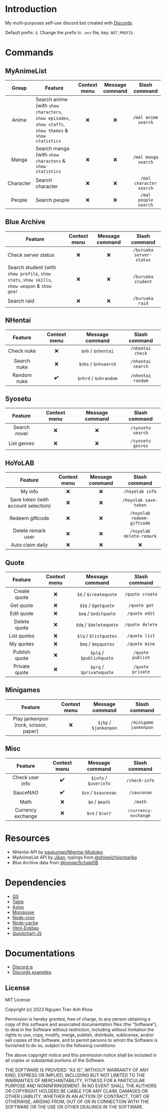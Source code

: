 # Introduction

My multi-purposes self-use discord bot created with [Discordx](https://discordx.js.org/docs/discordx/getting-started).

Default prefix: `$`. Change the prefix in `.env` file, key: `BOT_PREFIX`.
# Commands

## MyAnimeList

|   Group   | Feature                                                                                                 | Context menu | Message command |      Slash command      |
|:---------:|---------------------------------------------------------------------------------------------------------|:------------:|:---------------:|:-----------------------:|
|   Anime   | Search anime (with `show characters`, `show episodes`, `show staffs`, `show themes` & `show statistics` |      :x:     |       :x:       |   `/mal anime search`   |
|   Manga   | Search manga (with `show characters` & `show statistics`                                                |      :x:     |       :x:       | `/mal manga search`     |
| Character | Search character                                                                                        |      :x:     |       :x:       | `/mal character search` |
|   People  | Search people                                                                                           |      :x:     |       :x:       | `/mal people search`    |

## Blue Archive

| Feature                                                                                       | Context menu | Message command |       Slash command      |
|-----------------------------------------------------------------------------------------------|:------------:|:---------------:|:------------------------:|
| Check server status                                                                           |      :x:     |       :x:       | `/buruaka server-status` |
| Search student (with `show profile`, `show stats`, `show skills`, `show weapon` & `show gear` |      :x:     |       :x:       |    `/buruaka student`    |
| Search raid                                                                                   |      :x:     |       :x:       |      `/buruaka raid`     |

## NHentai

|    Feature   |     Context menu     |    Message command   |   Slash command   |
|:------------:|:--------------------:|:--------------------:|:-----------------:|
| Check nuke   |          :x:         | `$nh` / `$nhentai` |  `/nhentai check` |
| Search nuke  |          :x:         | `$nhs` / `$nhsearch` |  `/nhentai search` |
| Random nuke  |  :heavy_check_mark:  | `$nhrd` / `$nhrandom` |  `/nhentai random` |

## Syosetu

|   Feature  | Context menu |    Message command   |   Slash command   |
|:-----------:|:------------:|:--------------------:|:-----------------:|
| Search novel  |      :x:     |        :x:        |  `/syosetu search` |
| List genres  |      :x:     |        :x:        |  `/syosetu genres` |

## HoYoLAB

|     Feature    | Context menu | Message command |       Slash command       |
|:---------------:|:------------:|:---------------:|:-------------------------:|
|     My info     |      :x:     |       :x:       |      `/hoyolab info`      |
| Save token (with account selection)      |      :x:     |       :x:       |   `/hoyolab save-token`   |
| Redeem giftcode  |      :x:     |       :x:       | `/hoyolab redeem-giftcode` |
| Delete remark user |      :x:     |       :x:       | `/hoyolab delete-remark` |
| Auto claim daily |      :x:     |       :x:       |            :x:           |

## Quote

|    Feature   | Context menu |      Message command     |   Slash command  |
|:-------------:|:------------:|:------------------------:|:----------------:|
| Create quote  |      :x:     |   `$$` / `$createquote`  |  `/quote create` |
| Get quote     |      :x:     |    `$$$` / `$getquote`   |   `/quote get`   |
| Edit quote    |      :x:     |   `$eq` / `$editquote`   |   `/quote edit`  |
| Delete quote  |      :x:     |  `$dq` / `$deletequote`  |  `/quote delete` |
| List quotes   |      :x:     |   `$lq` / `$listquotes`  |   `/quote list`  |
| My quotes     |      :x:     |    `$mq` / `$myquotes`   |   `/quote mine`  |
| Publish quote |      :x:     | `$plq` / `$publishquote` | `/quote publish` |
| Private quote |      :x:     | `$prq` / `$privatequote` | `/quote private` |

## Minigames

|                Feature               | Context menu |     Message command     |       Slash command       |
|:-------------------------------------:|:------------:|:-----------------------:|:-------------------------:|
| Play jankenpon (rock, scissor, paper) |      :x:     | `$jkp` / `$jankenpon` |   `/minigame jankenpon`   |


## Misc

|      Feature      |    Context menu    |     Message command    |     Slash command     |
|:-----------------:|:------------------:|:----------------------:|:---------------------:|
| Check user info   | :heavy_check_mark: | `$info` / `$userinfo`  |     `/check-info`     |
| SauceNAO          | :heavy_check_mark: |  `$sn` / `$saucenao`   |      `/saucenao`      |
| Math              |         :x:        |     `$m` / `$math`     |     `/math`           |
| Currency exchange |         :x:        |     `$ce` / `$curr`    | `/currency-exchange`  |

# Resources

- NHentai API by [paukuman/Nhentai-Modules](https://github.com/paukuman/Nhentai-Modules)
- MyAnimeList API by [Jikan](https://github.com/jikan-me/jikan), typings from [@shineiichijo/marika](https://github.com/LuckyYam/Marika)
- Blue Archive data from [@lonqie/SchaleDB](https://github.com/lonqie/SchaleDB)

# Dependencies

- [QS](https://github.com/ljharb/qs)
- [Table](https://github.com/gajus/table)
- [Axios](https://axios-http.com)
- [Mongoose](https://mongoosejs.com)
- [Node-cron](https://github.com/kelektiv/node-cron)
- [Node-cache](https://github.com/node-cache/node-cache)
- [Html-Entities](https://github.com/mdevils/html-entities)
- [Quickchart-JS](https://github.com/typpo/quickchart-js)

# Documentations

- [Discord.js](https://discordx.js.org/docs/discordx/getting-started)
- [Discordx examples](https://github.com/discordx-ts/discordx/tree/main/packages/discordx/examples)

## License

MIT License

Copyright (c) 2023 Nguyen Tran Anh Khoa

Permission is hereby granted, free of charge, to any person obtaining a copy
of this software and associated documentation files (the "Software"), to deal
in the Software without restriction, including without limitation the rights
to use, copy, modify, merge, publish, distribute, sublicense, and/or sell
copies of the Software, and to permit persons to whom the Software is
furnished to do so, subject to the following conditions:

The above copyright notice and this permission notice shall be included in all
copies or substantial portions of the Software.

THE SOFTWARE IS PROVIDED "AS IS", WITHOUT WARRANTY OF ANY KIND, EXPRESS OR
IMPLIED, INCLUDING BUT NOT LIMITED TO THE WARRANTIES OF MERCHANTABILITY,
FITNESS FOR A PARTICULAR PURPOSE AND NONINFRINGEMENT. IN NO EVENT SHALL THE
AUTHORS OR COPYRIGHT HOLDERS BE LIABLE FOR ANY CLAIM, DAMAGES OR OTHER
LIABILITY, WHETHER IN AN ACTION OF CONTRACT, TORT OR OTHERWISE, ARISING FROM,
OUT OF OR IN CONNECTION WITH THE SOFTWARE OR THE USE OR OTHER DEALINGS IN THE
SOFTWARE.